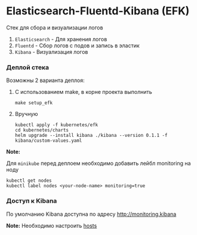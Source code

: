 # Elasticsearch-Fluentd-Kibana (EFK)
Стек для сбора и визуализации логов

1. `Elasticsearch` - Для хранения логов
2. `Fluentd` - Сбор логов с подов и запись в эластик
3. `Kibana` - Визуализация логов

### Деплой стека
Возможны 2 варианта деплоя:
1. С использованием make, в корне проекта выполнить

       make setup_efk

2. Вручную

       kubectl apply -f kubernetes/efk
       cd kubernetes/charts
       helm upgrade --install kibana ./kibana --version 0.1.1 -f kibana/custom-values.yaml

**Note:**

 Для `minikube` перед деплоем необходимо добавить лейбл monitoring на ноду

    kubectl get nodes
    kubectl label nodes <your-node-name> monitoring=true

### Доступ к Kibana
По умолчанию Kibana доступна по адресу http://monitoring.kibana

**Note:** Необходимо настроить [hosts](hosts.md)
